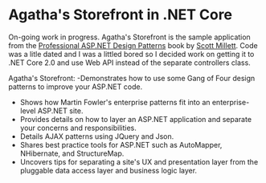 Agatha's Storefront in .NET Core 
====================================================================================
On-going work in progress.  Agatha's Storefront is the sample application from the [Professional ASP.NET Design Patterns][1] book by [Scott Millett][2].  Code was a litle dated and I was a littled bored so I decided work on getting it to .NET Core 2.0 and use Web API instead of the separate controllers class.

Agatha's Storefront:
  -Demonstrates how to use some Gang of Four design patterns to improve your ASP.NET code.
  - Shows how Martin Fowler's enterprise patterns fit into an enterprise-level ASP.NET site.
  - Provides details on how to layer an ASP.NET application and separate your concerns and responsibilities.
  - Details AJAX patterns using JQuery and Json.
  - Shares best practice tools for ASP.NET such as AutoMapper, NHibernate, and StructureMap.
  - Uncovers tips for separating a site's UX and presentation layer from the pluggable data access layer and business logic layer.

[1]: http://www.wrox.com/WileyCDA/WroxTitle/productCd-0470292784.html
[2]: https://www.amazon.com/Scott-Millett/e/B002O03H5Y%3Fref=dbs_a_mng_rwt_scns_share

